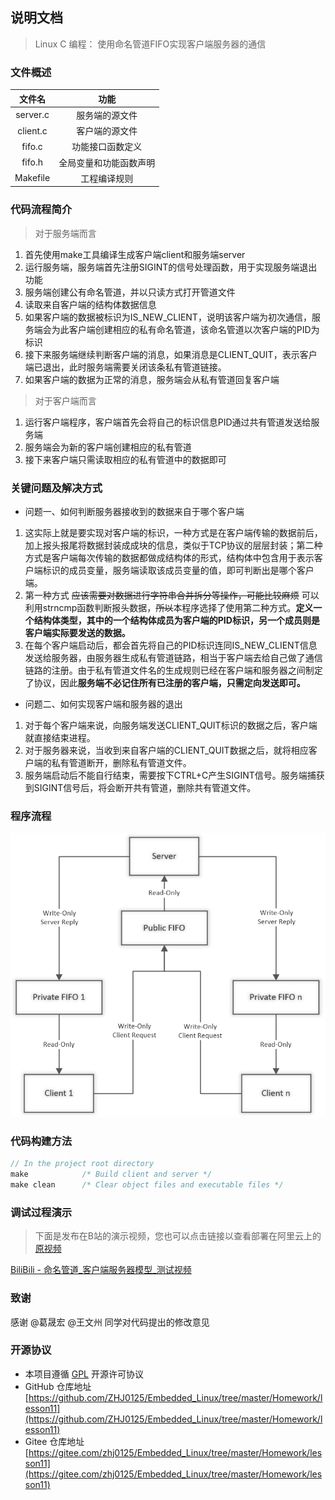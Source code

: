 ## 说明文档

> Linux C 编程： 使用命名管道FIFO实现客户端服务器的通信

### 文件概述

| 文件名 | 功能 |
| :----------: | :-----------: |
| server.c | 服务端的源文件 |
| client.c | 客户端的源文件 |
| fifo.c | 功能接口函数定义 |
| fifo.h | 全局变量和功能函数声明 |
| Makefile | 工程编译规则 |

### 代码流程简介

> 对于服务端而言

1. 首先使用make工具编译生成客户端client和服务端server
2. 运行服务端，服务端首先注册SIGINT的信号处理函数，用于实现服务端退出功能
3. 服务端创建公有命名管道，并以只读方式打开管道文件
4. 读取来自客户端的结构体数据信息
5. 如果客户端的数据被标识为IS_NEW_CLIENT，说明该客户端为初次通信，服务端会为此客户端创建相应的私有命名管道，该命名管道以次客户端的PID为标识
6. 接下来服务端继续判断客户端的消息，如果消息是CLIENT_QUIT，表示客户端已退出，此时服务端需要关闭该条私有管道链接。
7. 如果客户端的数据为正常的消息，服务端会从私有管道回复客户端

> 对于客户端而言

1. 运行客户端程序，客户端首先会将自己的标识信息PID通过共有管道发送给服务端
2. 服务端会为新的客户端创建相应的私有管道
3. 接下来客户端只需读取相应的私有管道中的数据即可

### 关键问题及解决方式

* 问题一、如何判断服务器接收到的数据来自于哪个客户端
1. 这实际上就是要实现对客户端的标识，一种方式是在客户端传输的数据前后，加上报头报尾将数据封装成成块的信息，类似于TCP协议的层层封装；第二种方式是客户端每次传输的数据都做成结构体的形式，结构体中包含用于表示客户端标识的成员变量，服务端读取该成员变量的值，即可判断出是哪个客户端。
2. 第一种方式 ~~应该需要对数据进行字符串合并拆分等操作，可能比较麻烦~~ 可以利用strncmp函数判断报头数据，~~所以~~本程序选择了使用第二种方式。**定义一个结构体类型，其中的一个结构体成员为客户端的PID标识，另一个成员则是客户端实际要发送的数据。**
3. 在每个客户端启动后，都会首先将自己的PID标识连同IS_NEW_CLIENT信息发送给服务器，由服务器生成私有管道链路，相当于客户端去给自己做了通信链路的注册。由于私有管道文件名的生成规则已经在客户端和服务器之间制定了协议，因此**服务端不必记住所有已注册的客户端，只需定向发送即可。**

* 问题二、如何实现客户端和服务器的退出
1. 对于每个客户端来说，向服务端发送CLIENT_QUIT标识的数据之后，客户端就直接结束进程。
2. 对于服务器来说，当收到来自客户端的CLIENT_QUIT数据之后，就将相应客户端的私有管道断开，删除私有管道文件。
3. 服务端启动后不能自行结束，需要按下CTRL+C产生SIGINT信号。服务端捕获到SIGINT信号后，将会断开共有管道，删除共有管道文件。

### 程序流程

![lesson11_flow](https://github.com/ZHJ0125/Embedded_Linux/blob/master/Image/Homework/lesson11/lesson11_flow.png)

### 代码构建方法

```c
// In the project root directory
make            /* Build client and server */
make clean      /* Clear object files and executable files */
```

### 调试过程演示

> 下面是发布在B站的演示视频，您也可以点击链接以查看部署在阿里云上的[原视频](http://47.95.13.239/Study/Linux/image/lesson11_debug.mp4)

[BiliBili - 命名管道_客户端服务器模型_测试视频](https://www.bilibili.com/video/BV1ne41147xk/)

### 致谢

感谢 @葛晟宏 @王文州 同学对代码提出的修改意见

### 开源协议

* 本项目遵循 [GPL](https://github.com/ZHJ0125/Embedded_Linux/blob/master/LICENSE) 开源许可协议
* GitHub 仓库地址 [https://github.com/ZHJ0125/Embedded_Linux/tree/master/Homework/lesson11](https://github.com/ZHJ0125/Embedded_Linux/tree/master/Homework/lesson11)
* Gitee 仓库地址 [https://gitee.com/zhj0125/Embedded_Linux/tree/master/Homework/lesson11](https://gitee.com/zhj0125/Embedded_Linux/tree/master/Homework/lesson11)

